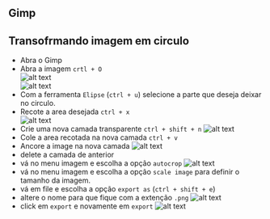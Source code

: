 ## Gimp

## Transofrmando imagem em circulo

- Abra o Gimp
- Abra a imagem `crtl + O`  
![alt text](1-open-image.png "selecionando image")  
![alt text](2-chose-image.png "selecionando image")
- Com a ferramenta `Elipse` (`ctrl + u`) selecione a parte que deseja deixar no circulo.
- Recote a area desejada `ctrl + x`  
![alt text](3-select-cut.png "selecionando" )
- Crie uma nova camada transparente `ctrl + shift + n` ![alt text](4-newlayer.png "selecionando" )
- Cole a area recotada na nova camada  `ctrl + v`
- Ancore a image na nova camada ![alt text](5-ancorando.png "selecionando" )
- delete a camada de anterior
- vá no menu imagem e escolha a opção `autocrop` ![alt text](6-crop.png "selecionando" )
- vá no menu imagem e escolha a opção `scale image` para definir o tamanho da imagem.
- vá em file e escolha a opção `export as` (`ctrl + shift + e`)
- altere o nome para que fique com a extenção `.png` ![alt text](7-name.png "selecionando" )
- click em `export` e novamente em `export` ![alt text](8-export.png "selecionando" )